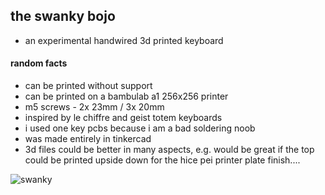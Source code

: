 ## the swanky bojo

- an experimental handwired 3d printed keyboard

#### random facts

- can be printed without support
- can be printed on a bambulab a1 256x256 printer
- m5 screws - 2x 23mm / 3x 20mm
- inspired by le chiffre and geist totem keyboards
- i used one key pcbs because i am a bad soldering noob
- was made entirely in tinkercad
- 3d files could be better in many aspects, e.g. would be great if the top could be printed upside down for the hice pei printer plate finish....  

![swanky](https://github.com/user-attachments/assets/91b063c0-8739-4f3f-a680-2c470363ec1b)
